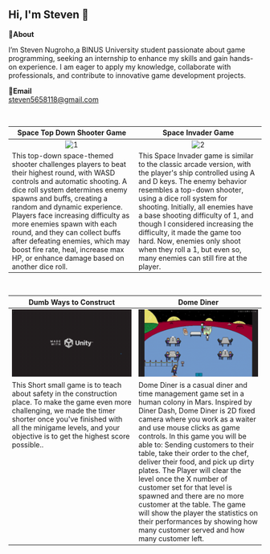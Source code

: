 Hi, I'm Steven 👋
---
**📌About** <br>

I’m Steven Nugroho,a BINUS University student passionate about game programming, seeking an internship to enhance my skills and gain hands-on experience. I am eager to apply my knowledge, collaborate with professionals, and contribute to innovative game development projects.

**📩Email** <br>
steven5658118@gmail.com

<br>

<table width="100%">
  <thead>
    <tr>
      <th width="50%" align="center"><a>Space Top Down Shooter Game </a></th> <!--tittle-->
      <th width="50%" align="center"><a>Space Invader Game</a></th> <!--tittle-->
    </tr>
  </thead>
  <tbody>
    <tr>
      <td align="center">
        <img src="https://github.com/MemezMeister/MemezMeister/blob/main/Spacetopdownshooter.gif" alt="1" style="width:100%;height:auto;">
      </td>
      <td align="center">
        <img src="https://github.com/MemezMeister/MemezMeister/blob/main/Spaceinvader.gif" alt="2" style="width:100%;height:auto;">
      </td>
    </tr>
    <tr>
      <td valign="text-top">This top-down space-themed shooter challenges players to beat their highest round, with WASD controls and automatic shooting. A dice roll system determines enemy spawns and buffs, creating a random and dynamic experience. Players face increasing difficulty as more enemies spawn with each round, and they can collect buffs after defeating enemies, which may boost fire rate, heal, increase max HP, or enhance damage based on another dice roll.</td> <!--desc-->
      <td valign="text-top">This Space Invader game is similar to the classic arcade version, with the player's ship controlled using A and D keys. The enemy behavior resembles a top-down shooter, using a dice roll system for shooting. Initially, all enemies have a base shooting difficulty of 1, and though I considered increasing the difficulty, it made the game too hard. Now, enemies only shoot when they roll a 1, but even so, many enemies can still fire at the player.</td> <!--desc-->
    </tr>
  </tbody>
</table>


<br>


<table width="100%">
  <thead>
    <tr>
      <th width="50%" align="center"><a>Dumb Ways to Construct</a></th> <!--tittle 3-->
      <th width="50%" align="center"><a>Dome Diner</a></th> <!--tittle 4-->      
    </tr>
  </thead>
  <tbody>
    <tr>
      <td align="center">
        <img src="https://github.com/MemezMeister/MemezMeister/blob/main/Dumb%20Ways%20to%20Construct.gif" alt="1" style="width:100%;height:auto;">
      </td>
      <td align="center">
        <img src="https://github.com/MemezMeister/MemezMeister/blob/main/Dome%20Diner.gif" alt="1" style="width:100%;height:auto;">
      </td>
    </tr>
    <tr>
      <td valign="text-top">This Short small game is to teach about safety in the construction place. To make the game even more challenging, we made the timer shorter once you've finished with all the minigame levels, and your objective is to get the highest score possible..</td> <!--desc-->
       <td valign="text-top">Dome Diner is a casual diner and time management game set in a human colony in Mars. Inspired by Diner Dash, Dome Diner is 2D fixed camera where you work as a waiter and use mouse clicks as game controls. In this game you will be able to: Sending customers to their table, take their order to the chef, deliver their food, and pick up dirty plates. The Player will clear the level once the X number of customer set for that level is spawned and there are no more customer at the table. The game will show the player the statistics on their performances by showing how many customer served and how many customer left.
 </td> <!--desc-->
    </tr>
  </tbody>
</table>

